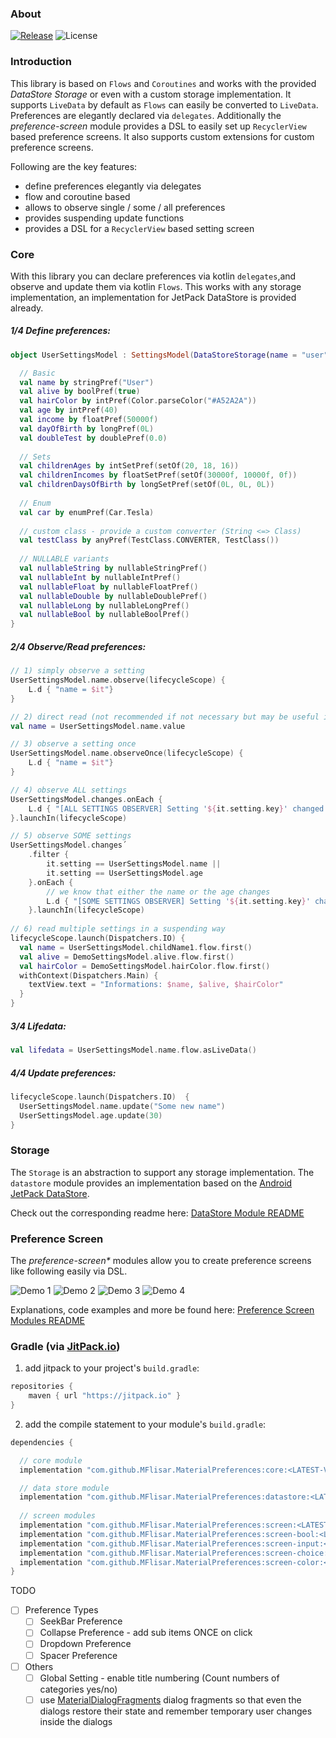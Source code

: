 ### About

[![Release](https://jitpack.io/v/MFlisar/MaterialPreferences.svg)](https://jitpack.io/#MFlisar/MaterialPreferences)
![License](https://img.shields.io/github/license/MFlisar/MaterialPreferences)

### Introduction

This library is based on `Flows` and `Coroutines` and works with the provided *DataStore Storage* or even with a custom storage implementation.
It supports `LiveData` by default as `Flows` can easily be converted to `LiveData`. Preferences are elegantly declared via `delegates`.
Additionally the *preference-screen* module provides a DSL to easily set up `RecyclerView` based preference screens.
It also supports custom extensions for custom preference screens.

Following are the key features:

* define preferences elegantly via delegates
* flow and coroutine based
* allows to observe single / some / all preferences
* provides suspending update functions
* provides a DSL for a `RecyclerView` based setting screen

### Core

With this library you can declare preferences via kotlin `delegates`,and observe and update them via kotlin `Flows`. This works with any storage implementation, an implementation for JetPack DataStore is provided already.

##### 1/4 Define preferences:

```kotlin
object UserSettingsModel : SettingsModel(DataStoreStorage(name = "user")) {

  // Basic
  val name by stringPref("User")
  val alive by boolPref(true)
  val hairColor by intPref(Color.parseColor("#A52A2A"))
  val age by intPref(40)
  val income by floatPref(50000f)
  val dayOfBirth by longPref(0L)
  val doubleTest by doublePref(0.0)
  
  // Sets
  val childrenAges by intSetPref(setOf(20, 18, 16))
  val childrenIncomes by floatSetPref(setOf(30000f, 10000f, 0f))
  val childrenDaysOfBirth by longSetPref(setOf(0L, 0L, 0L))
  
  // Enum
  val car by enumPref(Car.Tesla)
  
  // custom class - provide a custom converter (String <=> Class)
  val testClass by anyPref(TestClass.CONVERTER, TestClass())
  
  // NULLABLE variants
  val nullableString by nullableStringPref()
  val nullableInt by nullableIntPref()
  val nullableFloat by nullableFloatPref()
  val nullableDouble by nullableDoublePref()
  val nullableLong by nullableLongPref()
  val nullableBool by nullableBoolPref()
}
```

##### 2/4 Observe/Read preferences:

```kotlin
// 1) simply observe a setting
UserSettingsModel.name.observe(lifecycleScope) {
	L.d { "name = $it"}
}

// 2) direct read (not recommended if not necessary but may be useful in many cases => simply returns flow.first() in a blocking way)
val name = UserSettingsModel.name.value

// 3) observe a setting once
UserSettingsModel.name.observeOnce(lifecycleScope) {
	L.d { "name = $it"}
}

// 4) observe ALL settings
UserSettingsModel.changes.onEach {
	L.d { "[ALL SETTINGS OBSERVER] Setting '${it.setting.key}' changed its value to ${it.value}" }
}.launchIn(lifecycleScope)

// 5) observe SOME settings
UserSettingsModel.changes´
	.filter {
		it.setting == UserSettingsModel.name ||
		it.setting == UserSettingsModel.age
	}.onEach {
		// we know that either the name or the age changes
		L.d { "[SOME SETTINGS OBSERVER] Setting '${it.setting.key}' changed its value to ${it.value}" }
	}.launchIn(lifecycleScope)
	
// 6) read multiple settings in a suspending way
lifecycleScope.launch(Dispatchers.IO) {
  val name = UserSettingsModel.childName1.flow.first()
  val alive = DemoSettingsModel.alive.flow.first()
  val hairColor = DemoSettingsModel.hairColor.flow.first()
  withContext(Dispatchers.Main) {
	textView.text = "Informations: $name, $alive, $hairColor"
  }
}
```

##### 3/4 Lifedata:

```kotlin
val lifedata = UserSettingsModel.name.flow.asLiveData()
```

##### 4/4 Update preferences:

```kotlin
lifecycleScope.launch(Dispatchers.IO)  {
  UserSettingsModel.name.update("Some new name")
  UserSettingsModel.age.update(30)
}
```

### Storage

The `Storage` is an abstraction to support any storage implementation. The `datastore` module provides an implementation based on the [Android JetPack DataStore](https://developer.android.com/topic/libraries/architecture/datastore).

Check out the corresponding readme here: [DataStore Module README](README-DATASTORE.md)

### Preference Screen

The *preference-screen&ast;* modules allow you to create preference screens like following easily via DSL.

![Demo 1](screenshots/preference-screen-1.jpg)
![Demo 2](screenshots/preference-screen-2.jpg)
![Demo 3](screenshots/preference-screen-3.jpg)
![Demo 4](screenshots/preference-screen-4.jpg)

Explanations, code examples and more be found here: [Preference Screen Modules README](README-PREFERENCE-SCREEN.md)


### Gradle (via [JitPack.io](https://jitpack.io/))

1. add jitpack to your project's `build.gradle`:
```groovy
repositories {
    maven { url "https://jitpack.io" }
}
```
2. add the compile statement to your module's `build.gradle`:
```groovy
dependencies {

  // core module
  implementation "com.github.MFlisar.MaterialPreferences:core:<LATEST-VERSION>"

  // data store module
  implementation "com.github.MFlisar.MaterialPreferences:datastore:<LATEST-VERSION>"
    
  // screen modules
  implementation "com.github.MFlisar.MaterialPreferences:screen:<LATEST-VERSION>"
  implementation "com.github.MFlisar.MaterialPreferences:screen-bool:<LATEST-VERSION>"
  implementation "com.github.MFlisar.MaterialPreferences:screen-input:<LATEST-VERSION>"
  implementation "com.github.MFlisar.MaterialPreferences:screen-choice:<LATEST-VERSION>"
  implementation "com.github.MFlisar.MaterialPreferences:screen-color:<LATEST-VERSION>"
}
```

TODO

- [ ] Preference Types
	- [ ] SeekBar Preference
	- [ ] Collapse Preference - add sub items ONCE on click
	- [ ] Dropdown Preference
	- [ ] Spacer Preference
- [ ] Others
  - [ ] Global Setting - enable title numbering (Count numbers of categories yes/no)
  - [ ] use [MaterialDialogFragments](https://github.com/MFlisar/MaterialDialogFragments) dialog fragments so that even the dialogs restore their state and remember temporary user changes inside the dialogs